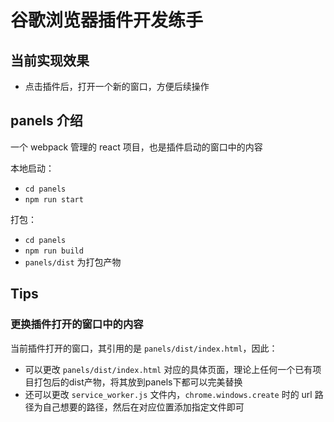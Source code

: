 # 谷歌浏览器插件开发练手



## 当前实现效果
+ 点击插件后，打开一个新的窗口，方便后续操作



## panels 介绍
一个 webpack 管理的 react 项目，也是插件启动的窗口中的内容

本地启动：
+ `cd panels`
+ `npm run start`

打包：
+ `cd panels`
+ `npm run build`
+ `panels/dist` 为打包产物


## Tips
### 更换插件打开的窗口中的内容 
当前插件打开的窗口，其引用的是 `panels/dist/index.html`，因此：
+ 可以更改 `panels/dist/index.html` 对应的具体页面，理论上任何一个已有项目打包后的dist产物，将其放到panels下都可以完美替换
+ 还可以更改 `service_worker.js` 文件内，`chrome.windows.create` 时的 url 路径为自己想要的路径，然后在对应位置添加指定文件即可